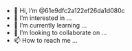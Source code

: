 - 👋 Hi, I’m @61e9dfc2a122ef26da1d080c
- 👀 I’m interested in ...
- 🌱 I’m currently learning ...
- 💞️ I’m looking to collaborate on ...
- 📫 How to reach me ...

<!---
61e9dfc2a122ef26da1d080c/61e9dfc2a122ef26da1d080c is a ✨ special ✨ repository because its `README.md` (this file) appears on your GitHub profile.
You can click the Preview link to take a look at your changes.
--->

